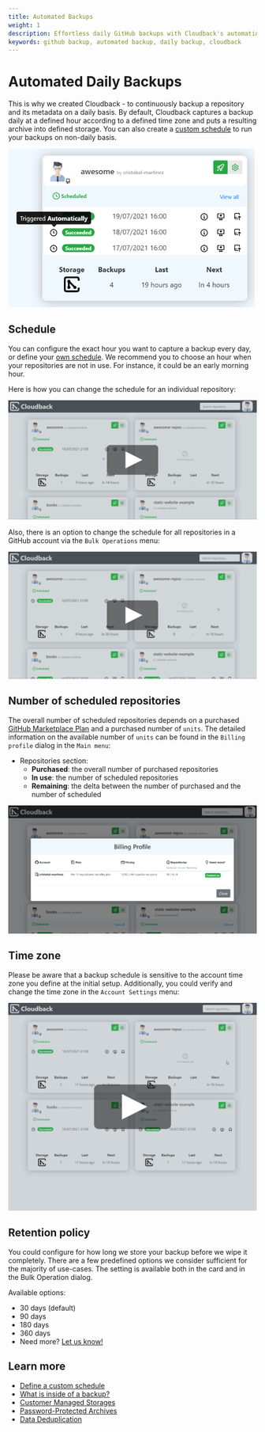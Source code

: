 ```yaml
---
title: Automated Backups
weight: 1
description: Effortless daily GitHub backups with Cloudback's automation
keywords: github backup, automated backup, daily backup, cloudback
---
```


# Automated Daily Backups

This is why we created Cloudback - to continuously backup a repository and its metadata on a daily basis. By default, Cloudback captures a backup daily at a defined hour according to a defined time zone and puts a resulting archive into defined storage. You can also create a [custom schedule](/features/custom-schedule/) to run your backups on non-daily basis.

<img src="/static/features/triggered-automatically.png" alt="Backup" width="500"/>

## Schedule

You can configure the exact hour you want to capture a backup every day, or define your [own schedule](/features/custom-schedule/). We recommend you to choose an hour when your repositories are not in use. For instance, it could be an early morning hour.

Here is how you can change the schedule for an individual repository:

<p align="center">
  <img src="/static/features/change-backup-schedule.png" data-alt="/static/features/change-backup-schedule.gif"
       alt="Change Backup Schedule" onclick="swapGif(this)" style="cursor: pointer;"/>
</p>

Also, there is an option to change the schedule for all repositories in a GitHub account via the `Bulk Operations` menu:

<p align="center">
  <img src="/static/features/change-schedule-bulk.png" data-alt="/static/features/change-schedule-bulk.gif"
       alt="Change Schedule in a Bulk" onclick="swapGif(this)" style="cursor: pointer;"/>
</p>

## Number of scheduled repositories

The overall number of scheduled repositories depends on a purchased [GitHub Marketplace Plan](https://github.com/marketplace/cloudback) and a purchased number of `units`. The detailed information on the available number of `units` can be found in the `Billing profile` dialog in the `Main menu`:

- Repositories section:
  - **Purchased**: the overall number of purchased repositories
  - **In use**: the number of scheduled repositories
  - **Remaining**: the delta between the number of purchased and the number of scheduled

<img src="/static/features/billing-profile.png" alt="Billing Profile"/>

## Time zone

Please be aware that a backup schedule is sensitive to the account time zone you define at the initial setup. Additionally, you could verify and change the time zone in the `Account Settings` menu:

<p align="center">
  <img src="/static/features/account-time-zone.png" data-alt="/static/features/account-time-zone.gif"
       alt="Change Schedule in a Bulk" onclick="swapGif(this)" style="cursor: pointer;"/>
</p>

## Retention policy

You could configure for how long we store your backup before we wipe it completely. There are a few predefined options we consider sufficient for the majority of use-cases. The setting is available both in the card and in the Bulk Operation dialog.

Available options:
- 30 days (default)
- 90 days
- 180 days
- 360 days
- Need more? [Let us know!](/contact-us/)

## Learn more

- [Define a custom schedule](/features/custom-schedule/)
- [What is inside of a backup?](/features/metadata/)
- [Customer Managed Storages](/features/customer-storages/)
- [Password-Protected Archives](/features/archive/)
- [Data Deduplication](/features/deduplication/)